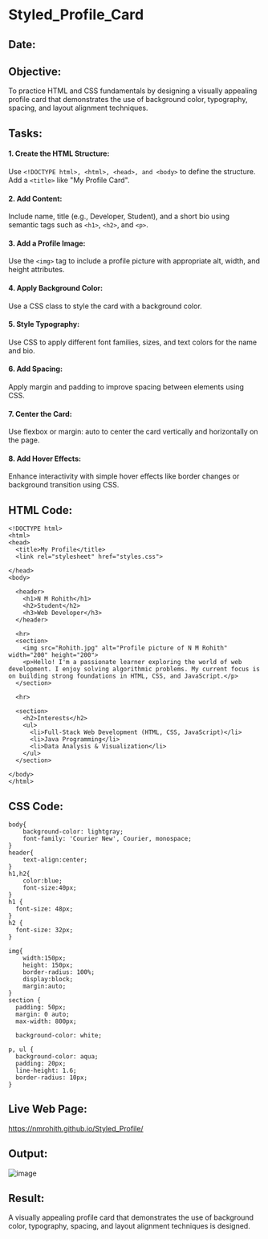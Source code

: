 # Styled_Profile_Card
## Date:

## Objective:
To practice HTML and CSS fundamentals by designing a visually appealing profile card that demonstrates the use of background color, typography, spacing, and layout alignment techniques.

## Tasks:
#### 1. Create the HTML Structure:
Use ```<!DOCTYPE html>, <html>, <head>, and <body>``` to define the structure.
Add a ```<title>``` like "My Profile Card".

#### 2. Add Content:
Include name, title (e.g., Developer, Student), and a short bio using semantic tags such as ```<h1>```, ```<h2>```, and ```<p>```.

#### 3. Add a Profile Image:
Use the ```<img>``` tag to include a profile picture with appropriate alt, width, and height attributes.

#### 4. Apply Background Color:
Use a CSS class to style the card with a background color.

#### 5. Style Typography:
Use CSS to apply different font families, sizes, and text colors for the name and bio.

#### 6. Add Spacing:
Apply margin and padding to improve spacing between elements using CSS.

#### 7. Center the Card:
Use flexbox or margin: auto to center the card vertically and horizontally on the page.

#### 8. Add Hover Effects:
Enhance interactivity with simple hover effects like border changes or background transition using CSS.

## HTML Code:
```
<!DOCTYPE html>
<html>
<head>
  <title>My Profile</title>
  <link rel="stylesheet" href="styles.css">

</head>
<body>

  <header>
    <h1>N M Rohith</h1>
    <h2>Student</h2>
    <h3>Web Developer</h3>
  </header>

  <hr>
  <section>
    <img src="Rohith.jpg" alt="Profile picture of N M Rohith" width="200" height="200">
    <p>Hello! I'm a passionate learner exploring the world of web development. I enjoy solving algorithmic problems. My current focus is on building strong foundations in HTML, CSS, and JavaScript.</p>
  </section>

  <hr>

  <section>
    <h2>Interests</h2>
    <ul>
      <li>Full-Stack Web Development (HTML, CSS, JavaScript)</li>
      <li>Java Programming</li>
      <li>Data Analysis & Visualization</li>
    </ul>
  </section>

</body>
</html>
```
## CSS Code:
```
body{
    background-color: lightgray;
    font-family: 'Courier New', Courier, monospace;
}
header{
    text-align:center;
}
h1,h2{
    color:blue;
    font-size:40px;
}
h1 {
  font-size: 48px;
}
h2 {
  font-size: 32px;
}

img{
    width:150px;
    height: 150px;
    border-radius: 100%;
    display:block;
    margin:auto;
}
section {
  padding: 50px;
  margin: 0 auto;
  max-width: 800px;
  
  background-color: white; 

p, ul {
  background-color: aqua;
  padding: 20px;
  line-height: 1.6;
  border-radius: 10px;
}

```
## Live Web Page:
https://nmrohith.github.io/Styled_Profile/
## Output:
![image](https://github.com/user-attachments/assets/83024970-a717-4d14-8fb3-9308b9349bf3)

## Result:
A visually appealing profile card that demonstrates the use of background color, typography, spacing, and layout alignment techniques is designed.
